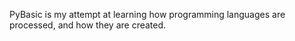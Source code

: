 PyBasic is my attempt at learning how programming languages are processed, and how they are created.
